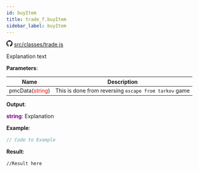 ```yaml
---
id: buyItem
title: trade_f.buyItem
sidebar_label: buyItem
---
```

![](/img/github.png) [src/classes/trade.js](https://github.com/TrustedSourceLeaks/LeakedServer/blob/master/src/classes/trade.js#L3)

Explanation text

**Parameters**:

Name  |   Description 
----------- |   -----------
pmcData(<font color="red">string</font>)  |   This is done from reversing `escape from tarkov` game


**Output**:

**<font color="purple">string</font>**: Explanation


**Example**:
```js
// Code to Example
```

**Result**:
```
//Result here
```
